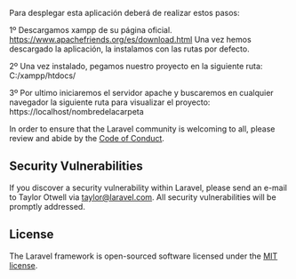 Para desplegar esta aplicación deberá de realizar estos pasos:

1º Descargamos xampp de su página oficial. https://www.apachefriends.org/es/download.html Una vez hemos descargado la aplicación, la instalamos con las rutas por defecto.

2º Una vez instalado, pegamos nuestro proyecto en la siguiente ruta: C:/xampp/htdocs/

3º Por ultimo iniciaremos el servidor apache y buscaremos en cualquier navegador la siguiente ruta para visualizar el proyecto: https://localhost/nombredelacarpeta

In order to ensure that the Laravel community is welcoming to all, please review and abide by the [Code of Conduct](https://laravel.com/docs/contributions#code-of-conduct).

## Security Vulnerabilities

If you discover a security vulnerability within Laravel, please send an e-mail to Taylor Otwell via [taylor@laravel.com](mailto:taylor@laravel.com). All security vulnerabilities will be promptly addressed.

## License

The Laravel framework is open-sourced software licensed under the [MIT license](https://opensource.org/licenses/MIT).
